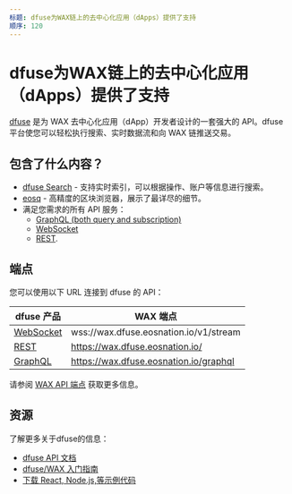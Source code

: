 ```yaml
---
标题: dfuse为WAX链上的去中心化应用（dApps）提供了支持
顺序: 120
---
```


#  dfuse为WAX链上的去中心化应用（dApps）提供了支持

[dfuse](https://dfuse.eosnation.io) 是为 WAX 去中心化应用（dApp）开发者设计的一套强大的 API。dfuse 平台使您可以轻松执行搜索、实时数据流和向 WAX 链推送交易。

## 包含了什么内容？

- [dfuse Search](https://medium.com/@dfuseio/kicking-off-2019-with-a-revolution-searchability-on-the-blockchain-dbb7bb3e6bae) - 支持实时索引，可以根据操作、账户等信息进行搜索。
- [eosq](https://wax.eosq.eosnation.io) - 高精度的区块浏览器，展示了最详尽的细节。
- 满足您需求的所有 API 服务：
  - [GraphQL (both query and subscription)](https://docs.dfuse.eosnation.io/eosio/public-apis/reference/graphql-api/)
  - [WebSocket](https://docs.dfuse.eosnation.io/reference/eosio/websocket/)
  - [REST](https://docs.dfuse.eosnation.io/reference/eosio/rest/).

## 端点

您可以使用以下 URL 连接到 dfuse 的 API：

| dfuse 产品 | WAX 端点                      |
| ------------- | --------------------------------- |
| [WebSocket](https://docs.dfuse.eosnation.io/reference/eosio/websocket/) | wss://wax.dfuse.eosnation.io/v1/stream |
| [REST](https://docs.dfuse.eosnation.io/reference/eosio/rest/block-id-by-time/) | https://wax.dfuse.eosnation.io/ |
| [GraphQL](https://docs.dfuse.eosnation.io/reference/eosio/graphql/) | https://wax.dfuse.eosnation.io/graphql |

请参阅 [WAX API 端点](https://docs.dfuse.eosnation.io/eosio/public-apis/reference/network-endpoints/#wax-mainnet) 获取更多信息。

## 资源

了解更多关于dfuse的信息：

- [dfuse API 文档](https://docs.dfuse.eosnation.io/eosio/)
- [dfuse/WAX 入门指南 ](https://docs.dfuse.eosnation.io/eosio/public-apis/getting-started/)
- [下载 React, Node.js,等示例代码](https://docs.dfuse.eosnation.io/eosio/public-apis/samples/)

<ChildTableOfContents :max="2" title="More inside this section" />
